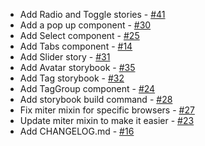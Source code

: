 - Add Radio and Toggle stories - [#41](https://github.com/PrefectHQ/miter-design/pull/41)
- Add a pop up component - [#30](https://github.com/PrefectHQ/miter-design/pull/30)
- Add Select component - [#25](https://github.com/PrefectHQ/miter-design/pull/25)
- Add Tabs component - [#14](https://github.com/PrefectHQ/miter-design/pull/14)
- Add Slider story - [#31](https://github.com/PrefectHQ/miter-design/pull/31)
- Add Avatar storybook - [#35](https://github.com/PrefectHQ/miter-design/pull/35)
- Add Tag storybook - [#32](https://github.com/PrefectHQ/miter-design/pull/32)
- Add TagGroup component - [#24](https://github.com/PrefectHQ/miter-design/pull/24)
- Add storybook build command - [#28](https://github.com/PrefectHQ/miter-design/pull/28)
- Fix miter mixin for specific browsers - [#27](https://github.com/PrefectHQ/miter-design/pull/27)
- Update miter mixin to make it easier - [#23](https://github.com/PrefectHQ/miter-design/pull/23)
- Add CHANGELOG.md - [#16](https://github.com/PrefectHQ/miter-design/pull/16)
